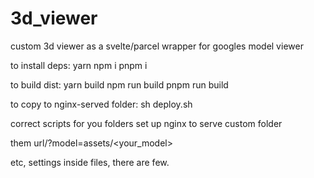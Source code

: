 # 3d_viewer
custom 3d viewer as a svelte/parcel wrapper for googles model viewer

to install deps:
	yarn
	npm i
	pnpm i

to build dist:
	yarn build
	npm run build
	pnpm run build

to copy to nginx-served folder:
	sh deploy.sh

correct scripts for you folders
set up nginx to serve custom folder

them url/?model=assets/<your_model>

etc, settings inside files, there are few.
